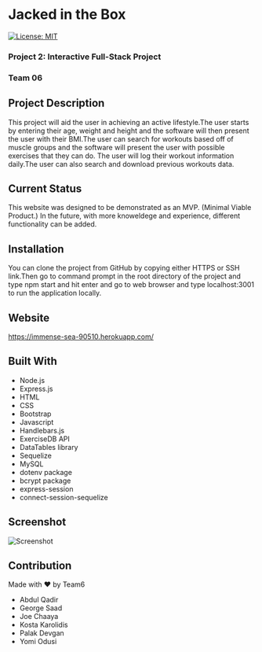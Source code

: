 #  Jacked in the Box
[![License: MIT](https://img.shields.io/badge/License-MIT-yellow.svg)](https://www.mit.edu/~amini/LICENSE.md)

### Project 2: Interactive Full-Stack Project
### Team 06

## Project Description
This project will aid the user in achieving an active lifestyle.The user starts by entering their age, weight and height and the software will then present the user with their BMI.The user can search for workouts based off of muscle groups and the software will present the user with possible exercises that they can do. The user will log their workout information daily.The user can also search and download previous workouts data.

## Current Status
This website was designed to be demonstrated as an MVP. (Minimal Viable Product.) In the future, with more knoweldege and experience, different functionality can be added.

## Installation
You can clone the project from GitHub by copying either HTTPS or SSH link.Then go to command prompt in the root directory of the project and type npm start and hit enter and go to web browser and type localhost:3001 to run the application locally.
  
## Website
https://immense-sea-90510.herokuapp.com/

## Built With
* Node.js
* Express.js
* HTML
* CSS
* Bootstrap
* Javascript
* Handlebars.js
* ExerciseDB API
* DataTables library
* Sequelize
* MySQL
* dotenv package
* bcrypt package
* express-session
* connect-session-sequelize


## Screenshot
![Screenshot](https://github.com/project2bootcamp/JackedInTheBox/blob/main/public/images/application.gif?raw=true)

## Contribution
Made with ❤️ by Team6
* Abdul Qadir
* George Saad
* Joe Chaaya
* Kosta Karolidis
* Palak Devgan
* Yomi Odusi






